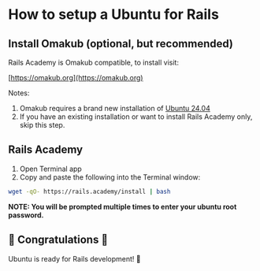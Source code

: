 # How to setup a Ubuntu for Rails

## Install Omakub (optional, but recommended)

Rails Academy is Omakub compatible, to install visit:

[https://omakub.org](https://omakub.org)

Notes:

1. Omakub requires a brand new installation of [Ubuntu 24.04](https://ubuntu.com/download/desktop)
2. If you have an existing installation or want to install Rails Academy only, skip this step.

## Rails Academy 

1. Open Terminal app
2. Copy and paste the following into the Terminal window:

```bash
wget -qO- https://rails.academy/install | bash
```

**NOTE: You will be prompted multiple times to enter your ubuntu root password.**

## :tada: Congratulations :tada:

Ubuntu is ready for Rails development! 🚀


